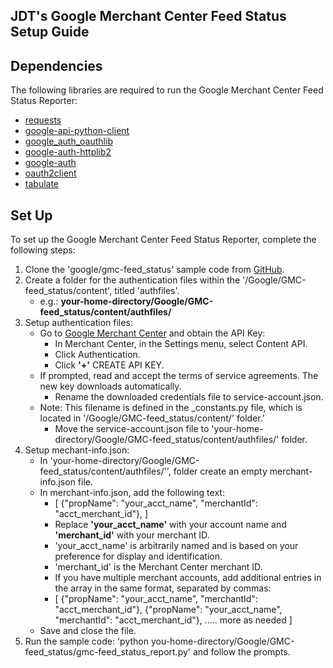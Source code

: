 ## JDT's Google Merchant Center Feed Status Setup Guide

## Dependencies
The following libraries are required to run the Google Merchant Center Feed Status Reporter:
- [requests](https://pypi.org/project/requests/)
- [google-api-python-client](https://pypi.org/project/google-api-python-client/)
- [google_auth_oauthlib](https://pypi.org/project/google-auth-oauthlib/)
- [google-auth-httplib2](https://pypi.org/project/google-auth-httplib2/)
- [google-auth](https://pypi.org/project/google-auth/)
- [oauth2client](https://pypi.org/project/oauth2client/)
- [tabulate](https://pypi.org/project/tabulate/)

## Set Up
To set up the Google Merchant Center Feed Status Reporter, complete the following steps:
1. Clone the 'google/gmc-feed_status' sample code from [GitHub](https://docs.github.com/en/repositories/creating-and-managing-repositories/cloning-a-repository).
2. Create a folder for the authentication files within the '/Google/GMC-feed_status/content', titled 'authfiles'.
    - e.g.: <b>your-home-directory/Google/GMC-feed_status/content/authfiles/</b>
3. Setup authentication files:
    - Go to [Google Merchant Center](https://merchants.google.com/) and obtain the API Key:
        - In Merchant Center, in the Settings menu, select Content API.
        - Click Authentication.
        - Click <b>'+'</b> CREATE API KEY. 
    - If prompted, read and accept the terms of service agreements. The new key downloads automatically.
        - Rename the downloaded credentials file to service-account.json.
    - Note: This filename is defined in the _constants.py file, which is located in '/Google/GMC-feed_status/content/' folder.'
        - Move the service-account.json file to 'your-home-directory/Google/GMC-feed_status/content/authfiles/' folder.
4. Setup mechant-info.json:
    - In 'your-home-directory/Google/GMC-feed_status/content/authfiles/'', folder create an empty merchant-info.json file.
    - In merchant-info.json, add the following text:
        - [
            {"propName": "your_acct_name", "merchantId": "acct_merchant_id"},
        ]
        - Replace <b>'your_acct_name'</b> with your account name and <b>'merchant_id'</b> with your merchant ID.
        - 'your_acct_name' is arbitrarily named and is based on your preference for display and identification.
        - 'merchant_id' is the Merchant Center merchant ID.
        - If you have multiple merchant accounts, add additional entries in the array in the same format, separated by commas:
        - [
            {"propName": "your_acct_name", "merchantId": "acct_merchant_id"},
            {"propName": "your_acct_name", "merchantId": "acct_merchant_id"},
            ..... more as needed
        ]
    - Save and close the file.
5. Run the sample code: 'python you-home-directory/Google/GMC-feed_status/gmc-feed_status_report.py' and follow the prompts.
